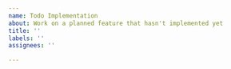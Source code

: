 ```yaml
---
name: Todo Implementation
about: Work on a planned feature that hasn't implemented yet
title: ''
labels: ''
assignees: ''

---
```



